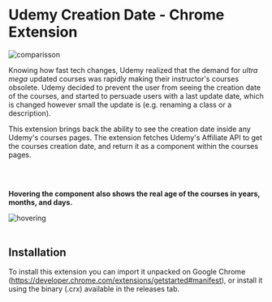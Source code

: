 # Udemy Creation Date - Chrome Extension

![comparisson](https://i.imgur.com/OpxBw6E.png)

Knowing how fast tech changes, Udemy realized that the demand for *ultra mega* updated courses was rapidly making their instructor's courses obsolete.
Udemy decided to prevent the user from seeing the creation date of the courses, and started to persuade users with a last update date, which is changed 
however small the update is (e.g. renaming a class or a description).

This extension brings back the ability to see the creation date inside any Udemy's courses pages.
The extension fetches Udemy's Affiliate API to get the courses creation date, and return it as a component within the courses pages.
##
</br>

**Hovering the component also shows the real age of the courses in years, months, and days.**

![hovering](https://media.giphy.com/media/cInK13dWndmE3hf3iW/giphy.gif)
</br>
</br>

## Installation

To install this extension you can import it unpacked on Google Chrome (https://developer.chrome.com/extensions/getstarted#manifest), or install it using the binary (.crx) available in the releases tab.

